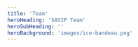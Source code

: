 ```yaml
---
title: 'Team'
heroHeading: 'SASIP Team'
heroSubHeading: ''
heroBackground: 'images/ice-bandeau.png'
---
```


